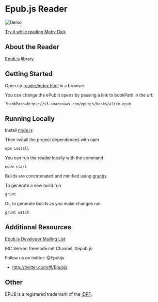 Epub.js Reader
================================

![Demo](http://fchasen.com/futurepress/epubjs-reader_moby-dick.png)

[Try it while reading Moby Dick](https://futurepress.github.io/epubjs-reader/)

About the Reader
-------------------------

[Epub.js](https://github.com/futurepress/epub.js/) library.


Getting Started
-------------------------

Open up [reader/index.html](https://futurepress.github.io/epubjs-reader/index.html) in a browser.

You can change the ePub it opens by passing a link to bookPath in the url:

`?bookPath=https://s3.amazonaws.com/epubjs/books/alice.epub`

Running Locally
-------------------------

Install [node.js](http://nodejs.org/)

Then install the project dependences with npm

```javascript
npm install
```

You can run the reader locally with the command

```javascript
node start
```

Builds are concatenated and minified using [gruntjs](http://gruntjs.com/getting-started)

To generate a new build run

```javascript
grunt
```

Or, to generate builds as you make changes run

```
grunt watch
```

Additional Resources
-------------------------

[Epub.js Developer Mailing List](https://groups.google.com/forum/#!forum/epubjs)

IRC Server: freenode.net Channel: #epub.js

Follow us on twitter: @Epubjs

+ http://twitter.com/#!/Epubjs

Other
-------------------------

EPUB is a registered trademark of the [IDPF](http://idpf.org/).
